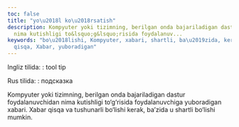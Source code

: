 ```yaml
---
toc: false
title: "yo\u2018l ko\u2018rsatish"
description: Kompyuter yoki tizimning, berilgan onda bajariladigan dastur foydalanuvchidan
  nima kutishligi to&lsquo;g&lsquo;risida foydalanuv...
keywords: "bo\u2018lishi, Kompyuter, xabari, shartli, ba\u2019zida, kerak, tushunarli,
  qisqa, Xabar, yuboradigan"
---
```


Ingliz tilida:
:   tool tip

Rus tilida:
:   подсказка

Kompyuter yoki tizimning, berilgan onda bajariladigan dastur foydalanuvchidan nima kutishligi to‘g‘risida foydalanuvchiga yuboradigan xabari. Xabar qisqa va tushunarli bo‘lishi kerak, ba’zida u shartli bo‘lishi mumkin.